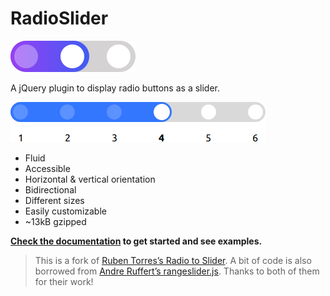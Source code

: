 # RadioSlider

![logo](/docs/_medias/radioslider.svg)

A jQuery plugin to display radio buttons as a slider.

![logo](/docs/_medias/radioslider_basic.png)

* Fluid
* Accessible
* Horizontal & vertical orientation
* Bidirectional
* Different sizes
* Easily customizable
* ~13kB gzipped

**[Check the documentation](https://tcharlss.github.io/radioslider/) to get started and see examples.**

> This is a fork of [Ruben Torres’s Radio to Slider](http://rubentd.com/radios-to-slider).
A bit of code is also borrowed from [Andre Ruffert’s rangeslider.js](https://rangeslider.js.org/).
Thanks to both of them for their work!
